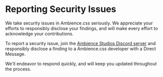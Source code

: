 # Reporting Security Issues

We take security issues in Ambience.css seriously. We appreciate your efforts to responsibly disclose your findings, and will make every effort to acknowledge your contributions.

To report a security issue, join the [Ambience Studios Discord server](https://discord.gg/aDfnRkXZhC) and responsibly disclose a finding to a Ambience.css developer with a Direct Message.

We'll endeavor to respond quickly, and will keep you updated throughout the process.
